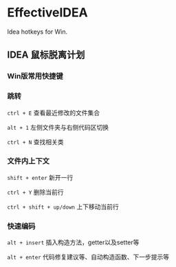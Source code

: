# EffectiveIDEA
Idea hotkeys for Win.

## IDEA 鼠标脱离计划
### Win版常用快捷键

### 跳转

`ctrl + E` 查看最近修改的文件集合

`alt + 1` 左侧文件夹与右侧代码区切换

`ctrl + N` 查找相关类



### 文件内上下文

`shift + enter` 新开一行

`ctrl + Y` 删除当前行

`ctrl + shift + up/down` 上下移动当前行

### 快速编码

`alt + insert` 插入构造方法，getter以及setter等

`alt + enter`  代码修复建议等、自动构造函数、下一步提示等



